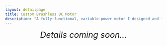 ```yaml
---
layout: detailpage
title: Custom Brushless DC Motor
description: "A fully-functional, variable-power motor I designed and fabricated from scratch as a part of my freshman year advising seminar, 6.A01: Mens et Manus, at MIT."
---
```


<div style="text-align: center; font-size: 20pt"><i>Details coming soon...</i></div>